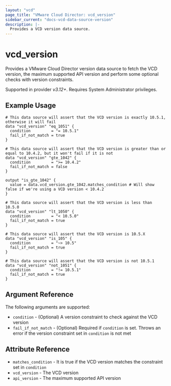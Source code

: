 ```yaml
---
layout: "vcd"
page_title: "VMware Cloud Director: vcd_version"
sidebar_current: "docs-vcd-data-source-version"
description: |-
  Provides a VCD version data source.
---
```


# vcd\_version

Provides a VMware Cloud Director version data source to fetch the VCD version, the maximum supported API version and
perform some optional checks with version constraints.

Supported in provider *v3.12+*. Requires System Administrator privileges.

## Example Usage

```hcl
# This data source will assert that the VCD version is exactly 10.5.1, otherwise it will fail
data "vcd_version" "eq_1051" {
  condition         = "= 10.5.1"
  fail_if_not_match = true
}

# This data source will assert that the VCD version is greater than or equal to 10.4.2, but it won't fail if it is not
data "vcd_version" "gte_1042" {
  condition         = ">= 10.4.2"
  fail_if_not_match = false
}

output "is_gte_1042" {
  value = data.vcd_version.gte_1042.matches_condition # Will show false if we're using a VCD version < 10.4.2
}

# This data source will assert that the VCD version is less than 10.5.0
data "vcd_version" "lt_1050" {
  condition         = "< 10.5.0"
  fail_if_not_match = true
}

# This data source will assert that the VCD version is 10.5.X
data "vcd_version" "is_105" {
  condition         = "~> 10.5"
  fail_if_not_match = true
}

# This data source will assert that the VCD version is not 10.5.1
data "vcd_version" "not_1051" {
  condition         = "!= 10.5.1"
  fail_if_not_match = true
}
```

## Argument Reference

The following arguments are supported:

* `condition` - (Optional) A version constraint to check against the VCD version
* `fail_if_not_match` - (Optional) Required if `condition` is set. Throws an error if the version constraint set in `condition` is not met

## Attribute Reference

* `matches_condition` - It is true if the VCD version matches the constraint set in `condition`
* `vcd_version` - The VCD version
* `api_version` - The maximum supported API version
